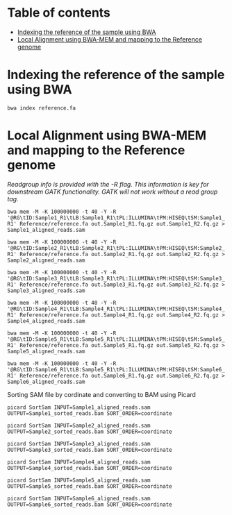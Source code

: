# Table of contents

- [Indexing the reference of the sample using BWA](#indexing-the-reference-of-the-sample-using-bwa)
- [Local Alignment using BWA-MEM and mapping to the Reference genome](#local-alignment-using-bwa-mem-and-mapping-to-the-reference-genome)

# Indexing the reference of the sample using BWA

`bwa index reference.fa`

# Local Alignment using BWA-MEM and mapping to the Reference genome

*Readgroup info is provided with the -R flag. This information is key for downstream GATK functionality. GATK will not work without a read group tag.*

`bwa mem -M -K 100000000 -t 40 -Y -R '@RG\tID:Sample1_R1\tLB:Sample1_R1\tPL:ILLUMINA\tPM:HISEQ\tSM:Sample1_R1' Reference/reference.fa out.Sample1_R1.fq.gz out.Sample1_R2.fq.gz > Sample1_aligned_reads.sam`

`bwa mem -M -K 100000000 -t 40 -Y -R '@RG\tID:Sample2_R1\tLB:Sample2_R1\tPL:ILLUMINA\tPM:HISEQ\tSM:Sample2_R1' Reference/reference.fa out.Sample2_R1.fq.gz out.Sample2_R2.fq.gz > Sample2_aligned_reads.sam`

`bwa mem -M -K 100000000 -t 40 -Y -R '@RG\tID:Sample3_R1\tLB:Sample3_R1\tPL:ILLUMINA\tPM:HISEQ\tSM:Sample3_R1' Reference/reference.fa out.Sample3_R1.fq.gz out.Sample3_R2.fq.gz > Sample3_aligned_reads.sam`

`bwa mem -M -K 100000000 -t 40 -Y -R '@RG\tID:Sample4_R1\tLB:Sample4_R1\tPL:ILLUMINA\tPM:HISEQ\tSM:Sample4_R1' Reference/reference.fa out.Sample4_R1.fq.gz out.Sample4_R2.fq.gz > Sample4_aligned_reads.sam`

`bwa mem -M -K 100000000 -t 40 -Y -R '@RG\tID:Sample5_R1\tLB:Sample5_R1\tPL:ILLUMINA\tPM:HISEQ\tSM:Sample5_R1' Reference/reference.fa out.Sample5_R1.fq.gz out.Sample5_R2.fq.gz > Sample5_aligned_reads.sam`

`bwa mem -M -K 100000000 -t 40 -Y -R '@RG\tID:Sample6_R1\tLB:Sample5_R1\tPL:ILLUMINA\tPM:HISEQ\tSM:Sample6_R1' Reference/reference.fa out.Sample6_R1.fq.gz out.Sample6_R2.fq.gz > Sample6_aligned_reads.sam`

Sorting SAM file by cordinate and converting to BAM using Picard

`picard SortSam INPUT=Sample1_aligned_reads.sam OUTPUT=Sample1_sorted_reads.bam SORT_ORDER=coordinate`

`picard SortSam INPUT=Sample2_aligned_reads.sam OUTPUT=Sample2_sorted_reads.bam SORT_ORDER=coordinate`

`picard SortSam INPUT=Sample3_aligned_reads.sam OUTPUT=Sample3_sorted_reads.bam SORT_ORDER=coordinate`

`picard SortSam INPUT=Sample4_aligned_reads.sam OUTPUT=Sample4_sorted_reads.bam SORT_ORDER=coordinate`

`picard SortSam INPUT=Sample5_aligned_reads.sam OUTPUT=Sample5_sorted_reads.bam SORT_ORDER=coordinate`

`picard SortSam INPUT=Sample6_aligned_reads.sam OUTPUT=Sample6_sorted_reads.bam SORT_ORDER=coordinate`
